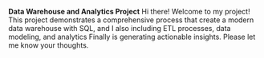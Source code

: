 **Data Warehouse and Analytics Project**
Hi there! Welcome to my project!
This project demonstrates a comprehensive process that create a modern data warehouse with SQL, and I also including ETL processes, data modeling, and analytics
Finally is generating actionable insights.
Please let me know your thoughts.
